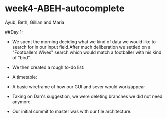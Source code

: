 # week4-ABEH-autocomplete
Ayub, Beth, Gillian and Maria


##Day 1:
- We spent the morning deciding what we kind of data we would like to search for in our input field.After much deliberation we settled on a "Footballers Wives" search which would match a footballer with his kind of "bird".
- We then created a rough to-do list:

- A timetable:

- A basic wireframe of how our GUI and sever would work/appear

- Taking on Dan's suggestion, we were deleting branches we did not need anymore. 

- Our initial commit to master was with our file architecture.
